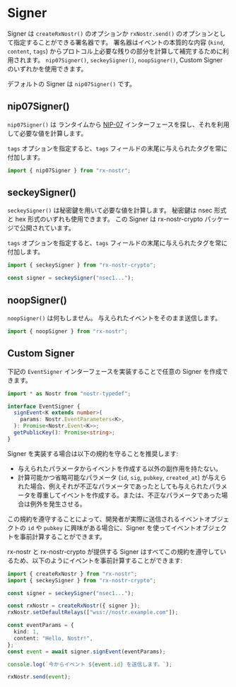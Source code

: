 # Signer

Signer は `createRxNostr()` のオプションか `rxNostr.send()` のオプションとして指定することができる署名器です。
署名器はイベントの本質的な内容 (`kind`, `content`, `tags`) からプロトコル上必要な残りの部分を計算して補完するために利用されます。
`nip07Signer()`, `seckeySigner()`, `noopSigner()`, Custom Signer のいずれかを使用できます。

デフォルトの Signer は `nip07Signer()` です。

## nip07Signer()

`nip07Signer()` は ランタイムから [NIP-07](https://github.com/nostr-protocol/nips/blob/master/07.md) インターフェースを探し、それを利用して必要な値を計算します。

`tags` オプションを指定すると、`tags` フィールドの末尾に与えられたタグを常に付加します。

```ts
import { nip07Signer } from "rx-nostr";
```

## seckeySigner()

`seckeySigner()` は秘密鍵を用いて必要な値を計算します。
秘密鍵は nsec 形式と hex 形式のいずれも使用できます。
この Signer は rx-nostr-crypto パッケージで公開されています。

`tags` オプションを指定すると、`tags` フィールドの末尾に与えられたタグを常に付加します。

```ts
import { seckeySigner } from "rx-nostr-crypto";

const signer = seckeySigner("nsec1...");
```

## noopSigner()

`noopSigner()` は何もしません。
与えられたイベントをそのまま送信します。

```ts
import { noopSigner } from "rx-nostr";
```

## Custom Signer

下記の `EventSigner` インターフェースを実装することで任意の Signer を作成できます。

```ts
import * as Nostr from "nostr-typedef";

interface EventSigner {
  signEvent<K extends number>(
    params: Nostr.EventParameters<K>,
  ): Promise<Nostr.Event<K>>;
  getPublicKey(): Promise<string>;
}
```

Signer を実装する場合は以下の規約を守ることを推奨します:

- 与えられたパラメータからイベントを作成する以外の副作用を持たない。
- 計算可能かつ省略可能なパラメータ (`id`, `sig`, `pubkey`, `created_at`) が与えられた場合、例えそれが不正なパラメータであったとしても与えられたパラメータを尊重してイベントを作成する。または、不正なパラメータであった場合は例外を発生させる。

この規約を遵守することによって、開発者が実際に送信されるイベントオブジェクトの `id` や `pubkey` に興味がある場合に、Signer を使ってイベントオブジェクトを事前計算することができます。

rx-nostr と rx-nostr-crypto が提供する Signer はすべてこの規約を遵守しているため、以下のようにイベントを事前計算することができます:

```ts
import { createRxNostr } from "rx-nostr";
import { seckeySigner } from "rx-nostr-crypto";

const signer = seckeySigner("nsec1...");

const rxNostr = createRxNostr({ signer });
rxNostr.setDefaultRelays(["wss://nostr.example.com"]);

const eventParams = {
  kind: 1,
  content: "Hello, Nostr!",
};
const event = await signer.signEvent(eventParams);

console.log(`今からイベント ${event.id} を送信します。`);

rxNostr.send(event);
```
